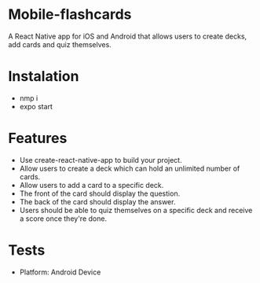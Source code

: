 # Mobile-flashcards

A React Native app for iOS and Android that allows users to create decks, add cards and quiz themselves.

# Instalation

- nmp i 
- expo start


# Features
- Use create-react-native-app to build your project.
- Allow users to create a deck which can hold an unlimited number of cards.
- Allow users to add a card to a specific deck.
- The front of the card should display the question.
- The back of the card should display the answer.
- Users should be able to quiz themselves on a specific deck and receive a score once they're done. 


# Tests
- Platform: Android Device